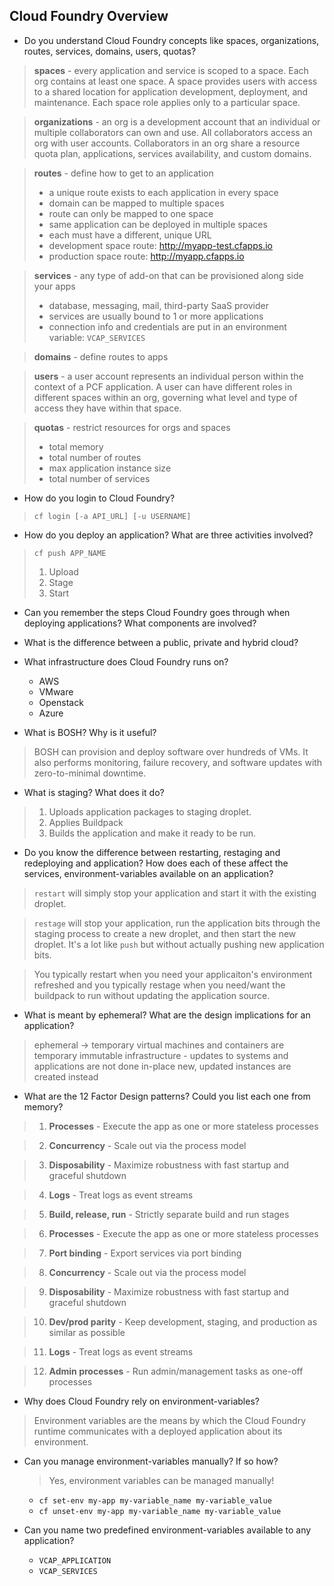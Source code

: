 ## Cloud Foundry Overview
- Do you understand Cloud Foundry concepts like spaces, organizations, routes, services, domains, users, quotas?

> **spaces** - every application and service is scoped to a space. Each org contains at least one space. A space provides users with access to a shared location for application development, deployment, and maintenance. Each space role applies only to a particular space.

> **organizations** - an org is a development account that an individual or multiple collaborators can own and use. All collaborators access an org with user accounts. Collaborators in an org share a resource quota plan, applications, services availability, and custom domains.

> **routes** - define how to get to an application
> - a unique route exists to each application in every space
> - domain can be mapped to multiple spaces
> - route can only be mapped to one space
> - same application can be deployed in multiple spaces
> - each must have a different, unique URL
> - development space route: http://myapp-test.cfapps.io
> - production space route: http://myapp.cfapps.io

> **services** - any type of add-on that can be provisioned along side your apps
> - database, messaging, mail, third-party SaaS provider
> - services are usually bound to 1 or more applications
> - connection info and credentials are put in an environment variable: `VCAP_SERVICES`

> **domains** - define routes to apps

> **users** - a user account represents an individual person within the context of a PCF application. A user can have different roles in different spaces within an org, governing what level and type of access they have within that space.

> **quotas** - restrict resources for orgs and spaces
> - total memory
> - total number of routes
> - max application instance size
> - total number of services

- How do you login to Cloud Foundry?
> `cf login [-a API_URL] [-u USERNAME]`

- How do you deploy an application? What are three activities involved?
> `cf push APP_NAME`
> 1. Upload
> 2. Stage
> 3. Start

- Can you remember the steps Cloud Foundry goes through when deploying applications? What components are involved?

- What is the difference between a public, private and hybrid cloud?

- What infrastructure does Cloud Foundry runs on?
  * AWS
  * VMware
  * Openstack
  * Azure 


- What is BOSH? Why is it useful?
> BOSH can provision and deploy software over hundreds of VMs. It also performs monitoring, failure recovery, and software updates with zero-to-minimal downtime.

- What is staging? What does it do?
> 1. Uploads application packages to staging droplet.
> 2. Applies Buildpack
> 3. Builds the application and make it ready to be run.

- Do you know the difference between restarting, restaging and redeploying and application? How does each of these affect the services, environment-variables available on an application?

> `restart` will simply stop your application and start it with the existing droplet.

> `restage` will stop your application, run the application bits through the staging process to create a new droplet, and then start the new droplet. It's a lot like `push` but without actually pushing new application bits.

> You typically restart when you need your applicaiton's environment refreshed and you typically restage when you need/want the buildpack to run without updating the application source.

- What is meant by ephemeral? What are the design implications for an application?
> ephemeral -> temporary
> virtual machines and containers are temporary
> immutable infrastructure - updates to systems and applications are not done in-place
> new, updated instances are created instead

- What are the 12 Factor Design patterns? Could you list each one from memory?

> 1. **Processes** - Execute the app as one or more stateless processes

> 2. **Concurrency** - Scale out via the process model

> 3. **Disposability** - Maximize robustness with fast startup and graceful shutdown

> 4. **Logs** - Treat logs as event streams

> 5. **Build, release, run** - Strictly separate build and run stages

> 6. **Processes** - Execute the app as one or more stateless processes

> 7. **Port binding** - Export services via port binding

> 8. **Concurrency** - Scale out via the process model

> 9. **Disposability** - Maximize robustness with fast startup and graceful shutdown

> 10. **Dev/prod parity** - Keep development, staging, and production as similar as possible

> 11. **Logs** - Treat logs as event streams

> 12. **Admin processes** - Run admin/management tasks as one-off processes

- Why does Cloud Foundry rely on environment-variables?
> Environment variables are the means by which the Cloud Foundry runtime communicates with a deployed application about its environment.

- Can you manage environment-variables manually? If so how?
  > Yes, environment variables can be managed manually!
    * `cf set-env my-app my-variable_name my-variable_value`
    * `cf unset-env my-app my-variable_name my-variable_value`

- Can you name two predefined environment-variables available to any application?
  * `VCAP_APPLICATION`
  * `VCAP_SERVICES`
